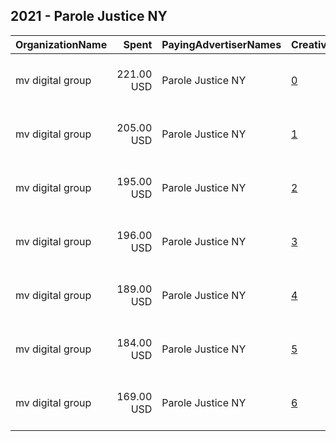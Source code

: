 ## 2021 - Parole Justice NY 
|OrganizationName|Spent|PayingAdvertiserNames|CreativeUrls|Impressions|Genders|AgeBrackets|CountryCodes|BillingAddresses|CandidateBallotInformation|
|:---|---:|:---|:---|---:|:---|:---|:---|:---|:---|
|mv digital group|221.00 USD|Parole Justice NY|[0](https://www.snap.com/political-ads/asset/9118950e50121e4c73f094d65efe8cf27fc04c44afdb13db47d1c95b1259e638?mediaType=jpg)|36,286|||united states|"One, World Trade Center ,new york,10007,US"|Peoples Campaign for Parole Justice|
|mv digital group|205.00 USD|Parole Justice NY|[1](https://www.snap.com/political-ads/asset/f79602657a13d227d65b798fc4a9077826e767fcfd4166933fe3629d0f19b9c2?mediaType=jpg)|33,321|||united states|"One, World Trade Center ,new york,10007,US"|Peoples Campaign for Parole Justice|
|mv digital group|195.00 USD|Parole Justice NY|[2](https://www.snap.com/political-ads/asset/01e55ce62017118511f99d9fcb0c9283f8d90bc6081acb95ab8deb305c5c96fb?mediaType=jpg)|31,667|||united states|"One, World Trade Center ,new york,10007,US"|Peoples Campaign for Parole Justice|
|mv digital group|196.00 USD|Parole Justice NY|[3](https://www.snap.com/political-ads/asset/f54aebe0d2a5b50e71730c5c4313dab3d37d5bfdeed42cb72ba617f4deb41ee5?mediaType=jpg)|31,500|||united states|"One, World Trade Center ,new york,10007,US"|Peoples Campaign for Parole Justice|
|mv digital group|189.00 USD|Parole Justice NY|[4](https://www.snap.com/political-ads/asset/6cd2f458f318f8ca561262ae2304f0a772aecdb3b564329f33828fbd52041d9c?mediaType=jpg)|31,119|||united states|"One, World Trade Center ,new york,10007,US"|Peoples Campaign for Parole Justice|
|mv digital group|184.00 USD|Parole Justice NY|[5](https://www.snap.com/political-ads/asset/bd653f33e8687baa32048d4fac68d6a6cf9667c07eadefeca24634b2049ad8bc?mediaType=jpg)|29,699|||united states|"One, World Trade Center ,new york,10007,US"|Peoples Campaign for Parole Justice|
|mv digital group|169.00 USD|Parole Justice NY|[6](https://www.snap.com/political-ads/asset/1fe66de391cb422d366061ad5c8b0b9006d74600af883e7fc23ed699e350f84f?mediaType=jpg)|28,267|||united states|"One, World Trade Center ,new york,10007,US"|Peoples Campaign for Parole Justice|
